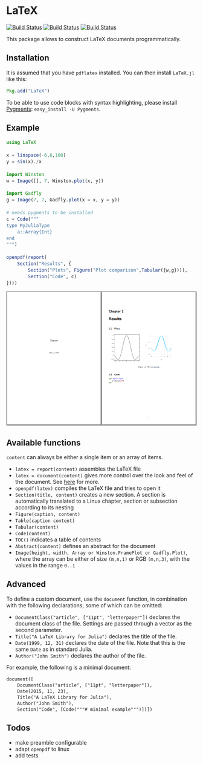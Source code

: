 # LaTeX

[![Build Status](https://travis-ci.org/rened/LaTeX.jl.png)](https://travis-ci.org/rened/LaTeX.jl)
[![Build Status](http://pkg.julialang.org/badges/LaTeX_0.4.svg)](http://pkg.julialang.org/?pkg=LaTeX&ver=0.4)
[![Build Status](http://pkg.julialang.org/badges/LaTeX_0.5.svg)](http://pkg.julialang.org/?pkg=LaTeX&ver=0.5)


This package allows to construct LaTeX documents programmatically.

## Installation

It is assumed that you have `pdflatex` installed. You can then install `LaTeX.jl` like this:

```jl
Pkg.add("LaTeX")
```

To be able to use code blocks with syntax highlighting, please install [Pygments](http://pygments.org/): `easy_install -U Pygments`.

## Example


```jl
using LaTeX

x = linspace(-6,6,100)
y = sin(x)./x

import Winston
w = Image([], 7, Winston.plot(x, y))

import Gadfly
g = Image(7, 7, Gadfly.plot(x = x, y = y))

# needs pygments to be installed
c = Code("""
type MyJuliaType
    a::Array{Int}
end
""")

openpdf(report(
    Section("Results", {
        Section("Plots", Figure("Plot comparison",Tabular({w,g}))),
        Section("Code", c)
})))
```

![](example.png)

## Available functions

`content` can always be either a single item or an array of items.

* `latex = report(content)` assembles the LaTeX file
* `latex = document(content)` gives more control over the look and feel of
the document. See [here](#Advanced) for more.
* `openpdf(latex)` compiles the LaTeX file and tries to open it
* `Section(title, content)` creates a new section. A section is automatically translated to a Linux chapter, section or subsection according to its nesting
* `Figure(caption, content)`
* `Table(caption content)`
* `Tabular(content)`
* `Code(content)`
* `TOC()` indicates a table of contents
* `Abstract(content)` defines an abstract for the document
* `Image(height, width, Array or Winston.FramePlot or Gadfly.Plot)`, where the array can be either of size `(m,n,1)` or RGB `(m,n,3)`, with the values in the range `0..1`

## Advanced
To define a custom document, use the `document` function, in combination with
the following declarations, some of which can be omitted:

* `DocumentClass("article", ["11pt", "letterpaper"])`
declares the document class of the file. Settings are passed through a vector
as the second parameter.
* `Title("A LaTeX Library for Julia")` declares the title of the file.
* `Date(1999, 12, 31)` declares the date of the file. Note that this is the
same `Date` as in standard Julia.
* `Author("John Smith")` declares the author of the file.

For example, the following is a minimal document:

    document([
        DocumentClass("article", ["11pt", "letterpaper"]),
        Date(2015, 11, 23),
        Title("A LaTeX Library for Julia"),
        Author("John Smith"),
        Section("Code", [Code("""# minimal example""")])])

## Todos

* make preamble configurable
* adapt `openpdf` to linux
* add tests
